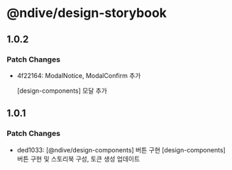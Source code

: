 # @ndive/design-storybook

## 1.0.2

### Patch Changes

- 4f22164: ModalNotice, ModalConfirm 추가

    [design-components] 모달 추가

## 1.0.1

### Patch Changes

- ded1033: [@ndive/design-components] 버튼 구현
    [design-components] 버튼 구현 및 스토리북 구성, 토큰 생성 업데이트
